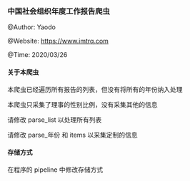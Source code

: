 ### 中国社会组织年度工作报告爬虫
@Author: Yaodo

@Website: https://www.imtrq.com

@Time: 2020/03/26

#### 关于本爬虫
本爬虫已经遍历所有报告的列表，但没有将所有的年份纳入处理

本爬虫只采集了理事的性别比例，没有采集其他的信息

请修改 parse_list 以处理所有列表

请修改 parse_年份 和 items 以采集定制的信息


#### 存储方式
在程序的 pipeline 中修改存储方式
